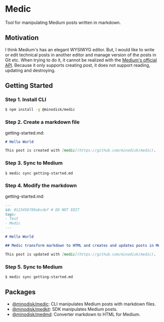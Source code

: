 # Medic

Tool for manipulating Medium posts written in markdown.

## Motivation

I think Medium's has an elegant WYSIWYG editor. But, I would like to write or edit
technical posts in another editor and manage version of the posts in Git etc.
When trying to do it, it cannot be realized with the
[Medium's official API](https://github.com/Medium/medium-api-docs). Because it
only supports creating post, it does not support reading, updating and
destroying.

## Getting Started

### Step 1. Install CLI

```sh
$ npm install -g @minodisk/medic
```

### Step 2. Create a markdown file

getting-started.md:

```markdown
# Hello World

This post is created with [medic](https://github.com/minodisk/medic).
```

### Step 3. Sync to Medium

```sh
$ medic sync getting-started.md
```

### Step 4. Modify the markdown

getting-started.md:

```markdown
---
id: 0123456789abcdef # DO NOT EDIT
tags:
- Test
- Medic
---

# Hello World

## Medic transform markdown to HTML and creates and updates posts in Medium.

This post is updated with [medic](https://github.com/minodisk/medic).
```

### Step 5. Sync to Medium

```sh
$ medic sync getting-started.md
```

## Packages

* [@minodisk/medic](packages/medic): CLI manipulates Medium posts with markdown files.
* [@minodisk/medkit](packages/medkit): SDK manipulates Medium posts.
* [@minodisk/medmd](packages/medmd): Converter markdown to HTML for Medium.
